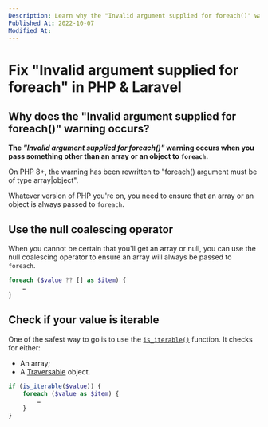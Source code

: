 ```yaml
---
Description: Learn why the "Invalid argument supplied for foreach()" warning happens, and let me show you multiple ways to fix it.
Published At: 2022-10-07
Modified At:
---
```


# Fix "Invalid argument supplied for foreach" in PHP & Laravel

## Why does the "Invalid argument supplied for foreach()" warning occurs?

**The *"Invalid argument supplied for foreach()"* warning occurs when you pass something other than an array or an object to `foreach`.**

On PHP 8+, the warning has been rewritten to "foreach() argument must be of type array|object".

Whatever version of PHP you're on, you need to ensure that an array or an object is always passed to `foreach`.

## Use the null coalescing operator

When you cannot be certain that you'll get an array or null, you can use the null coalescing operator to ensure an array will always be passed to `foreach`.

```php
foreach ($value ?? [] as $item) {
    …
}
```

## Check if your value is iterable

One of the safest way to go is to use the [`is_iterable()`](https://www.php.net/is_iterable) function. It checks for either:
- An array;
- A [Traversable](https://www.php.net/manual/en/class.traversable.php) object.

```php
if (is_iterable($value)) {
    foreach ($value as $item) {
	    …
    }
}
```
